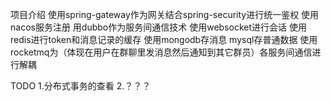 项目介绍 
使用spring-gateway作为网关结合spring-security进行统一鉴权 
使用nacos服务注册 用dubbo作为服务间通信技术  使用websocket进行会话 
使用redis进行token和消息记录的缓存  使用mongodb存消息 mysql存普通数据 
使用rocketmq为（体现在用户在群聊里发消息然后通知到其它群员）各服务间通信进行解耦 

TODO
            1.分布式事务的查看 
            2.？？？